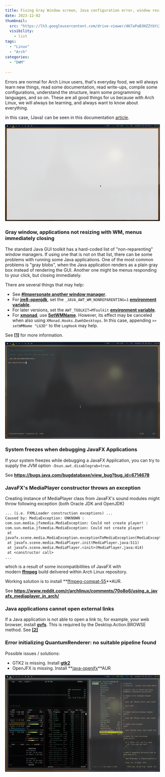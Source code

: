 ```yaml
---
title: Fixing Gray Window screen, Java configuration error, window resize error
date: 2023-12-02
thumbnail:
  src: "https://lh3.googleusercontent.com/drive-viewer/AK7aPaB3HZZtbYi10SkNLHvTLPFradYzAY4zc2eBffajbSwdL78JPbqXgI6e4pifi4kdFjwu_AEQuf0VUG-p8bg0WJi2vLdz=s1600"
  visibility:
    - list
tags:
  - "Linux"
  - "Arch"
categories:
  - "DWM"

---
```



Errors are normal for Arch Linux users, that's everyday food, we will always learn new things, read some documentation, read write-ups, compile some configurations, understand the structure, learn some programming languages, and so on. These are all good things for us because with Arch Linux, we will always be learning, and always want to know about everything.

in this case, (Java) can be seen in this documentation [article](https://wiki.archlinux.org/title/Java#).

<!--more-->

![image](images/dir.jpg)

### ****Gray window, applications not resizing with WM, menus immediately closing****

The standard Java GUI toolkit has a hard-coded list of "non-reparenting" window managers. If using one that is not on that list, there can be some problems with running some Java applications. One of the most common problems is "gray blobs", when the Java application renders as a plain gray box instead of rendering the GUI. Another one might be menus responding to your click, but closing immediately.

There are several things that may help:

- See **[#Impersonate another window manager](https://wiki.archlinux.org/title/Java#Impersonate_another_window_manager)**.
- For **[jre8-openjdk](https://archlinux.org/packages/?name=jre8-openjdk)**, set the `_JAVA_AWT_WM_NONREPARENTING=1` **[environment variable](https://wiki.archlinux.org/title/Environment_variable)**.
- For later versions, set the `AWT_TOOLKIT=MToolkit` **[environment variable](https://wiki.archlinux.org/title/Environment_variable)**.
- For **[xmonad](https://wiki.archlinux.org/title/Xmonad)**, use **[SetWMName](https://wiki.haskell.org/Xmonad/Frequently_asked_questions#Using_SetWMName)**. However, its effect may be canceled when also using `XMonad.Hooks.EwmhDesktops`. In this case, appending `>> setWMName "LG3D"` to the `LogHook` may help.

See **[[1]](https://wiki.haskell.org/Xmonad/Frequently_asked_questions#Problems_with_Java_applications.2C_Applet_java_console)** for more information.

![image](images/env.png)

### ****System freezes when debugging JavaFX Applications****

If your system freezes while debugging a JavaFX Application, you can try to supply the JVM option `-Dsun.awt.disablegrab=true`.

See **https://bugs.java.com/bugdatabase/view_bug?bug_id=6714678**

### ****JavaFX's MediaPlayer constructor throws an exception****

Creating instance of MediaPlayer class from JavaFX's sound modules might throw following exception (both Oracle JDK and OpenJDK)

```
... (i.e. FXMLLoader construction exceptions) ...
Caused by: MediaException: UNKNOWN : com.sun.media.jfxmedia.MediaException: Could not create player! : com.sun.media.jfxmedia.MediaException: Could not create player!
 at javafx.scene.media.MediaException.exceptionToMediaException(MediaException.java:146)
 at javafx.scene.media.MediaPlayer.init(MediaPlayer.java:511)
 at javafx.scene.media.MediaPlayer.<init>(MediaPlayer.java:414)
 at <constructor call>
...

```

which is a result of some incompatibilities of JavaFX with modern **[ffmpeg](https://archlinux.org/packages/?name=ffmpeg)** build delivered within Arch Linux repository.

Working solution is to install **[ffmpeg-compat-55](https://aur.archlinux.org/packages/ffmpeg-compat-55/)**AUR.

See **https://www.reddit.com/r/archlinux/comments/70o8o6/using_a_javafx_mediaplayer_in_arch/**

### ****Java applications cannot open external links****

If a Java application is not able to open a link to, for example, your web browser, install **[gvfs](https://archlinux.org/packages/?name=gvfs)**. This is required by the Desktop.Action.BROWSE method. See **[[2]](https://bugs.launchpad.net/ubuntu/+source/openjdk-8/+bug/1574879/comments/2)**

### ****Error initializing QuantumRenderer: no suitable pipeline found****

Possible issues / solutions:

- GTK2 is missing. Install **[gtk2](https://archlinux.org/packages/?name=gtk2)**
- OpenJFX is missing. Install **[java-openjfx](https://aur.archlinux.org/packages/java-openjfx/)**AUR

![image](images/term.png)